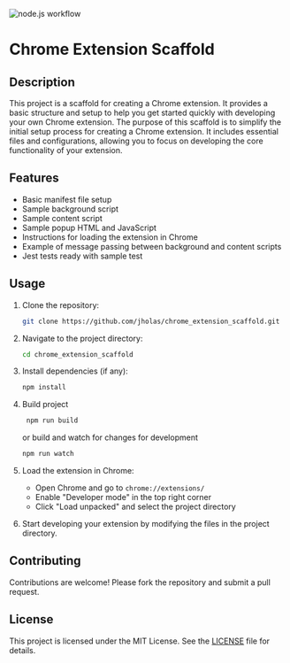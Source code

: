 ![node.js workflow](https://github.com/jholas/chrome_extension_scaffold/actions/workflows/node.js.yml/badge.svg)

# Chrome Extension Scaffold

## Description
This project is a scaffold for creating a Chrome extension. It provides a basic structure and setup to help you get started quickly with developing your own Chrome extension. The purpose of this scaffold is to simplify the initial setup process for creating a Chrome extension. It includes essential files and configurations, allowing you to focus on developing the core functionality of your extension.

## Features
- Basic manifest file setup
- Sample background script
- Sample content script
- Sample popup HTML and JavaScript
- Instructions for loading the extension in Chrome
- Example of message passing between background and content scripts
- Jest tests ready with sample test

## Usage
1. Clone the repository:
    ```sh
    git clone https://github.com/jholas/chrome_extension_scaffold.git
    ```
2. Navigate to the project directory:
    ```sh
    cd chrome_extension_scaffold
    ```
3. Install dependencies (if any):
    ```sh
    npm install
    ```
4. Build project
   ```sh
    npm run build
    ```
    or build and watch for changes for development
    ```sh
    npm run watch
    ```
5. Load the extension in Chrome:
    - Open Chrome and go to `chrome://extensions/`
    - Enable "Developer mode" in the top right corner
    - Click "Load unpacked" and select the project directory

6. Start developing your extension by modifying the files in the project directory.

## Contributing
Contributions are welcome! Please fork the repository and submit a pull request.

## License
This project is licensed under the MIT License. See the [LICENSE](LICENSE) file for details.
